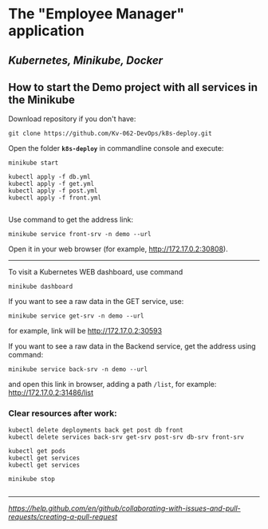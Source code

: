 # The "Employee Manager" application

_Kubernetes, Minikube, Docker_
---
## How to start the Demo project with all services in the Minikube

Download repository if you don't have:
```
git clone https://github.com/Kv-062-DevOps/k8s-deploy.git
```
Open the folder **`k8s-deploy`** in commandline console and execute:
```
minikube start
 
kubectl apply -f db.yml
kubectl apply -f get.yml
kubectl apply -f post.yml
kubectl apply -f front.yml
 
```
Use command to get the address link:
```
minikube service front-srv -n demo --url
```
Open it in your web browser (for example, <http://172.17.0.2:30808>).  

---
To visit a Kubernetes WEB dashboard, use command 
```
minikube dashboard
```

If you want to see a raw data in the GET service, use:
```
minikube service get-srv -n demo --url
```
for example, link will be <http://172.17.0.2:30593>

If you want to see a raw data in the Backend service, get the address using command:
```
minikube service back-srv -n demo --url
```
and open this link in browser, adding a path `/list`, for example: <http://172.17.0.2:31486/list>

### Clear resources after work:
```
kubectl delete deployments back get post db front
kubectl delete services back-srv get-srv post-srv db-srv front-srv 
 
kubectl get pods
kubectl get services
kubectl get services
 
minikube stop
 
```
---
_https://help.github.com/en/github/collaborating-with-issues-and-pull-requests/creating-a-pull-request_


